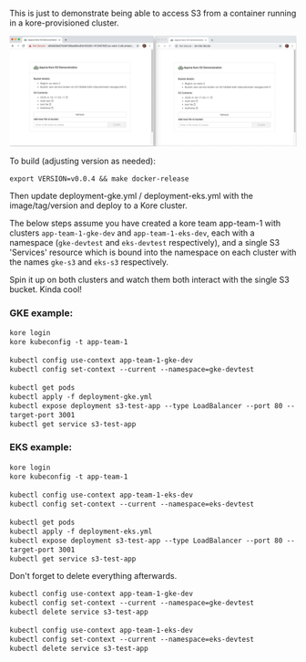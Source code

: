 This is just to demonstrate being able to access S3 from a container running in a kore-provisioned cluster.

![screenshot of s3-test-app](screenshot.png)

To build (adjusting version as needed):

```
export VERSION=v0.0.4 && make docker-release
```

Then update deployment-gke.yml / deployment-eks.yml with the image/tag/version and deploy to a Kore cluster. 

The below steps assume you have created a kore team app-team-1 with clusters `app-team-1-gke-dev`
and `app-team-1-eks-dev`, each with a namespace (`gke-devtest` and `eks-devtest` respectively), and a single S3 'Services'
resource which is bound into the namespace on each cluster with the names `gke-s3` and `eks-s3` respectively.

Spin it up on both clusters and watch them both interact with the single S3 bucket. Kinda cool!

### GKE example: 

```
kore login
kore kubeconfig -t app-team-1

kubectl config use-context app-team-1-gke-dev
kubectl config set-context --current --namespace=gke-devtest

kubectl get pods
kubectl apply -f deployment-gke.yml
kubectl expose deployment s3-test-app --type LoadBalancer --port 80 --target-port 3001 
kubectl get service s3-test-app
```

### EKS example:

```
kore login
kore kubeconfig -t app-team-1

kubectl config use-context app-team-1-eks-dev
kubectl config set-context --current --namespace=eks-devtest

kubectl get pods
kubectl apply -f deployment-eks.yml
kubectl expose deployment s3-test-app --type LoadBalancer --port 80 --target-port 3001 
kubectl get service s3-test-app
```

Don't forget to delete everything afterwards.

```
kubectl config use-context app-team-1-gke-dev
kubectl config set-context --current --namespace=gke-devtest
kubectl delete service s3-test-app

kubectl config use-context app-team-1-eks-dev
kubectl config set-context --current --namespace=eks-devtest
kubectl delete service s3-test-app
```
